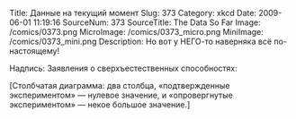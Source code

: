 Title: Данные на текущий момент 
Slug: 373 
Category: xkcd 
Date: 2009-06-01 11:19:16 
SourceNum: 373 
SourceTitle: The Data So Far 
Image: /comics/0373.png 
MicroImage: /comics/0373_micro.png 
MiniImage: /comics/0373_mini.png 
Description: Но вот у НЕГО-то наверняка всё по-настоящему! 

Надпись: Заявления о сверхъестественных способностях:

[Столбчатая диаграмма: два столбца, «подтвержденные экспериментом» — нулевое значение, и «опровергнутые экспериментом» — некое большое значение.]
